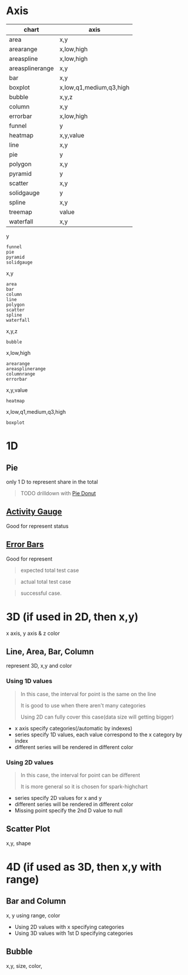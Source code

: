 # Axis

| chart | axis |
|-------|------|
|area            |x,y
|arearange       |x,low,high
|areaspline      |x,low,high
|areasplinerange |x,y
|bar             |x,y
|boxplot         |x,low,q1,medium,q3,high
|bubble          |x,y,z
|column          |x,y
|errorbar        |x,low,high
|funnel          |y
|heatmap         |x,y,value
|line            |x,y
|pie             |y
|polygon         |x,y
|pyramid         |y
|scatter         |x,y
|solidgauge      |y
|spline          |x,y
|treemap         |value
|waterfall       |x,y

y

    funnel
    pie
    pyramid
    solidgauge

x,y

    area
    bar
    column
    line
    polygon
    scatter
    spline
    waterfall

x,y,z

    bubble

x,low,high

    arearange
    areasplinerange
    columnrange
    errorbar

x,y,value

    heatmap

x,low,q1,medium,q3,high

    boxplot

# 1D

## Pie
only 1 D to represent share in the total

> TODO drilldown with [Pie Donut](http://www.highcharts.com/demo/pie-donut)

## [Activity Gauge](http://www.highcharts.com/demo/gauge-activity)
Good for represent status

## [Error Bars](http://www.highcharts.com/demo/error-bar)
Good for represent

> expected total test case

> actual total test case

> successful case.

# 3D (if used in 2D, then x,y)

x axis, y axis & z color

## Line, Area, Bar, Column

represent 3D, x,y and color

### Using 1D values

> In this case, the interval for point is the same on the line
>
> It is good to use when there aren't many categories
>
> Using 2D can fully cover this case(data size will getting bigger)

* x axis specify categories(/automatic by indexes)
* series specify 1D values, each value correspond to the x category by index
* different series will be rendered in different color


### Using 2D values

> In this case, the interval for point can be different
>
> It is more general so it is chosen for spark-highchart
>


* series specify 2D values for x and y
* different series will be rendered in different color
* Missing point specify the 2nd D value to null

## Scatter Plot

x,y, shape

# 4D (if used as 3D, then x,y with range)

## Bar and Column
x, y using range, color

* Using 2D values with x specifying categories
* Using 3D values with 1st D specifying categories

## Bubble
x,y, size, color,
